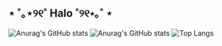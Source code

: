 <!--
**haruutech/haruutech** is a ✨ _special_ ✨ repository because its `README.md` (this file) appears on your GitHub profile.
-->
## ⋆ ˚｡⋆୨୧˚ Halo ˚୨୧⋆｡˚ ⋆

![Anurag's GitHub stats](https://github-readme-stats.vercel.app/api?username=haruutech&show_icons=true&theme=tokyonight) 
![Anurag's GitHub stats](https://github-readme-stats.vercel.app/api?username=haruutech&hide=contribs,prs&theme=tokyonight)
![Top Langs](https://github-readme-stats.vercel.app/api/top-langs/?username=haruutech&layout=compact)
#
